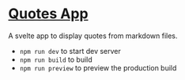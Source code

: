 # [Quotes App](https://quotes.wherehowhy.com/)

A svelte app to display quotes from markdown files.

* `npm run dev` to start dev server
* `npm run build` to build
* `npm run preview` to preview the production build
